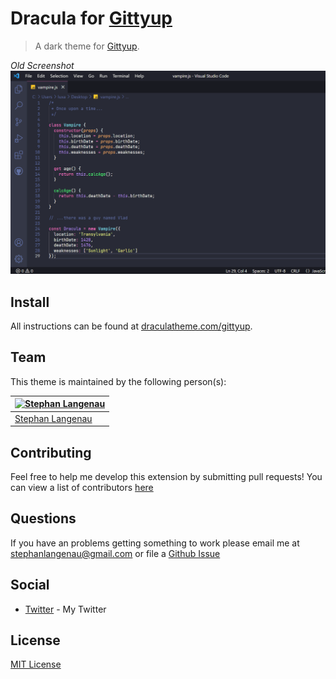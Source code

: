 # Dracula for [Gittyup](https://murmele.github.io/Gittyup/)

> A dark theme for [Gittyup](https://murmele.github.io/Gittyup/).

_Old Screenshot_
![Screenshot](./screenshot.png)

## Install

All instructions can be found at [draculatheme.com/gittyup](https://draculatheme.com/gittyup).

## Team

This theme is maintained by the following person(s):

| [![Stephan Langenau](https://github.com/kaeptnkrunch.png?size=100)](https://github.com/kaeptnkrunch) |
| ---------------------------------------------------------------------------------------- |
| [Stephan Langenau](https://github.com/kaeptnkrunch)                                               |

## Contributing

Feel free to help me develop this extension by submitting pull requests! You can view a list of contributors [here](https://github.com/dracula/gittyup/graphs/contributors)

## Questions

If you have an problems getting something to work please email me at <stephanlangenau@gmail.com> or file a [Github Issue](https://github.com/dracula/gittyup/issues)

## Social

- [Twitter](https://twitter.com/kaeptnkrunch) - My Twitter


## License

[MIT License](./LICENSE)